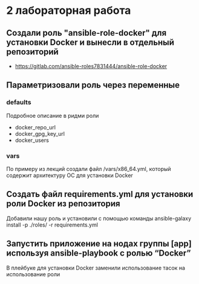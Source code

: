 # 2 лабораторная работа

## Создали роль "ansible-role-docker" для установки Docker и вынесли в отдельный репозиторий

- https://gitlab.com/ansible-roles7831444/ansible-role-docker

## Параметризовали роль через переменные

### defaults

Подробное описание в ридми роли

- docker_repo_url
- docker_gpg_key_url
- docker_users

### vars

По примеру из лекций создали файл /vars/x86_64.yml, который содержит архитектуру ОС для установки Docker

## Создать файл requirements.yml для установки роли Docker из репозитория

Добавили нашу роль и установили с помощью команды ansible-galaxy install -p ./roles/ -r requirements.yml

## Запустить приложение на нодах группы [app] используя ansible-playbook с ролью “Docker”

В плейбуке для установки Docker заменили использование тасок на использование роли